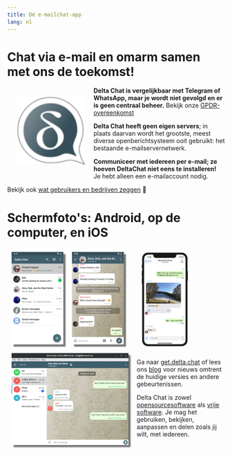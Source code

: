 ```yaml
---
title: Dé e-mailchat-app
lang: nl
---
```


# Chat via e-mail en omarm samen met ons de toekomst!

<img src="../assets/logos/delta-chat.svg" width="160" style="float: left; margin: 20px;" />

**Delta Chat is vergelijkbaar met Telegram of WhatsApp, maar je wordt niet gevolgd en er is geen centraal beheer.**
Bekijk onze [GPDR-overeenkomst](gpdr)

**Delta Chat heeft geen eigen servers**; in plaats daarvan wordt het grootste, meest diverse openberichtsysteem
ooit gebruikt: het bestaande e-mailservernetwerk.

**Communiceer met iedereen per e-mail; ze hoeven DeltaChat niet eens te installeren!**
Je hebt alleen een e-mailaccount nodig.

Bekijk ook [wat gebruikers en bedrijven zeggen](user-voices) 📣


# Schermfoto's: Android, op de computer, en iOS 

<img src="../assets/blog/screenshots/2019-12-17-delta-chat-google-play-release-chat-list-light.png" width="120" 
style="float: left; margin: 10px;display: block;box-shadow: 5px 5px 2px #777;" /> 
<img src="../assets/blog/screenshots/2019-12-17-delta-chat-google-play-release-group-light.png" width="120" 
style="float: left; margin: 10px;display: block;box-shadow: 5px 5px 2px #777;" /> 

<img src="../assets/blog/desktop-screenshot.png" width="280" style="float:left; margin: 10px" /> 

<img src="../assets/blog/screenshots/2020-01-09-delta-chat-iOS-weekend-group-chat.png" width="110" style="margin: 10px" /> 

Ga naar [get.delta.chat](https://get.delta.chat) of lees ons [blog](blog)
voor nieuws omtrent de huidige versies en andere gebeurtenissen.

Delta Chat is zowel [opensourcesoftware](https://nl.wikipedia.org/wiki/Opensourcesoftware)
als [vrije software](https://nl.wikipedia.org/wiki/Vrije_software).  Je mag het gebruiken,
bekijken, aanpassen en delen zoals jij wilt, met iedereen.
